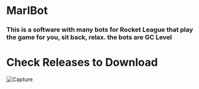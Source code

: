 # MarlBot
### This is a software with many bots for Rocket League that play the game for you, sit back, relax. the bots are GC Level
# Check Releases to Download


![Capture](https://github.com/user-attachments/assets/b9484415-230e-4e16-81d4-4dccee5a17be)
